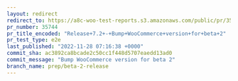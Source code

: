 ```yaml
---
layout: redirect
redirect_to: https://a8c-woo-test-reports.s3.amazonaws.com/public/pr/35744/e2e/index.html
pr_number: 35744
pr_title_encoded: "Release+7.2+-+Bump+WooCommerce+version+for+beta+2"
pr_test_type: e2e
last_published: "2022-11-28 07:16:38 +0000"
commit_sha: ac3892ca8bcade2c50cc1f448d5707eaedd13ad0
commit_message: "Bump WooCommerce version for beta 2"
branch_name: prep/beta-2-release
---
```

